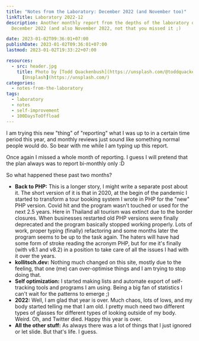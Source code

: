 ```yaml
---
title: "Notes from the Laboratory: December 2022 (and November too)"
linkTitle: Laboratory 2022-12
description: Another monthly report from the depths of the laboratory of kollitsch.dev -
  December 2022 (and also November 2022, not that you missed it ;)

date: 2023-01-02T09:36:01+07:00
publishDate: 2023-01-02T09:36:01+07:00
lastmod: 2023-01-02T19:33:22+07:00

resources:
  - src: header.jpg
    title: Photo by [Todd Quackenbush](https://unsplash.com/@toddquackenbush) via
      [Unsplash](https://unsplash.com/)
categories:
  - notes-from-the-laboratory
tags:
  - laboratory
  - notes
  - self-improvement
  - 100DaysToOffload
---
```


I am trying this new "thing" of "reporting" what I was up to in a certain time period this year, and monthly reviews just sound like something normal people would do. So bear with me while I am typing up this report.

Once again I missed a whole month of reporting. I guess I will pretend that the plan always was to report bi-monthly only :D

So what happened these past two months?

- **Back to PHP:** This is a longer story, I might write a separate post about it. The short version of it is that in 2020, at the begin of the pandemic I started to transform a tour booking system I wrote in PHP for the "new" PHP version. Covid hit and the program wasn't touched or used for the next 2.5 years. Here in Thailand all tourism was extinct due to the border closures. When businesses restarted old PHP versions were finally deprecated and the program basically stopped working properly. Lots of work, proper typing (finally) refactoring and some months later the program seems to be up to the task again. The haters will have had some form of stroke reading the acronym PHP, but for me it's finally (with v8.1 and v8.2) in a position to take care of all the issues I had with it over the years.
- **kollitsch.dev:** Nothing much changed on this site, mostly due to the feeling, that one (me) can over-optimise things and I am trying to stop doing that.
- **Self optimization:** I started making lists and automate export of self-tracking tools and programs I am using. Being a big fan of statistics I can't wait for the patterns to emerge ;)
- **2022:** Well, I am glad that year is over. Much chaos, lots of lows, and my body started telling me that I am old. I pretty much need two different types of glasses for different types of looking outside of my body. Weird. Oh, and Twitter died. Happy this year is over.
- **All the other stuff:** As always there was a lot of things that I just ignored or let slide. But that's life. I guess.

